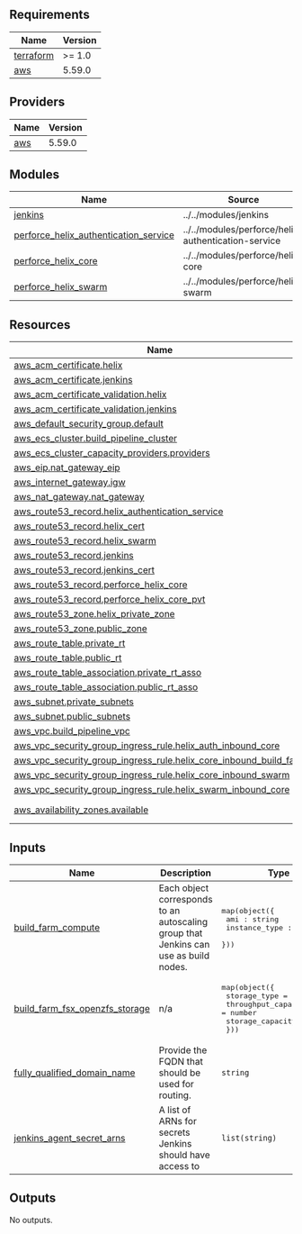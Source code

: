 <!-- BEGIN_TF_DOCS -->
## Requirements

| Name | Version |
|------|---------|
| <a name="requirement_terraform"></a> [terraform](#requirement\_terraform) | >= 1.0 |
| <a name="requirement_aws"></a> [aws](#requirement\_aws) | 5.59.0 |

## Providers

| Name | Version |
|------|---------|
| <a name="provider_aws"></a> [aws](#provider\_aws) | 5.59.0 |

## Modules

| Name | Source | Version |
|------|--------|---------|
| <a name="module_jenkins"></a> [jenkins](#module\_jenkins) | ../../modules/jenkins | n/a |
| <a name="module_perforce_helix_authentication_service"></a> [perforce\_helix\_authentication\_service](#module\_perforce\_helix\_authentication\_service) | ../../modules/perforce/helix-authentication-service | n/a |
| <a name="module_perforce_helix_core"></a> [perforce\_helix\_core](#module\_perforce\_helix\_core) | ../../modules/perforce/helix-core | n/a |
| <a name="module_perforce_helix_swarm"></a> [perforce\_helix\_swarm](#module\_perforce\_helix\_swarm) | ../../modules/perforce/helix-swarm | n/a |

## Resources

| Name | Type |
|------|------|
| [aws_acm_certificate.helix](https://registry.terraform.io/providers/hashicorp/aws/5.59.0/docs/resources/acm_certificate) | resource |
| [aws_acm_certificate.jenkins](https://registry.terraform.io/providers/hashicorp/aws/5.59.0/docs/resources/acm_certificate) | resource |
| [aws_acm_certificate_validation.helix](https://registry.terraform.io/providers/hashicorp/aws/5.59.0/docs/resources/acm_certificate_validation) | resource |
| [aws_acm_certificate_validation.jenkins](https://registry.terraform.io/providers/hashicorp/aws/5.59.0/docs/resources/acm_certificate_validation) | resource |
| [aws_default_security_group.default](https://registry.terraform.io/providers/hashicorp/aws/5.59.0/docs/resources/default_security_group) | resource |
| [aws_ecs_cluster.build_pipeline_cluster](https://registry.terraform.io/providers/hashicorp/aws/5.59.0/docs/resources/ecs_cluster) | resource |
| [aws_ecs_cluster_capacity_providers.providers](https://registry.terraform.io/providers/hashicorp/aws/5.59.0/docs/resources/ecs_cluster_capacity_providers) | resource |
| [aws_eip.nat_gateway_eip](https://registry.terraform.io/providers/hashicorp/aws/5.59.0/docs/resources/eip) | resource |
| [aws_internet_gateway.igw](https://registry.terraform.io/providers/hashicorp/aws/5.59.0/docs/resources/internet_gateway) | resource |
| [aws_nat_gateway.nat_gateway](https://registry.terraform.io/providers/hashicorp/aws/5.59.0/docs/resources/nat_gateway) | resource |
| [aws_route53_record.helix_authentication_service](https://registry.terraform.io/providers/hashicorp/aws/5.59.0/docs/resources/route53_record) | resource |
| [aws_route53_record.helix_cert](https://registry.terraform.io/providers/hashicorp/aws/5.59.0/docs/resources/route53_record) | resource |
| [aws_route53_record.helix_swarm](https://registry.terraform.io/providers/hashicorp/aws/5.59.0/docs/resources/route53_record) | resource |
| [aws_route53_record.jenkins](https://registry.terraform.io/providers/hashicorp/aws/5.59.0/docs/resources/route53_record) | resource |
| [aws_route53_record.jenkins_cert](https://registry.terraform.io/providers/hashicorp/aws/5.59.0/docs/resources/route53_record) | resource |
| [aws_route53_record.perforce_helix_core](https://registry.terraform.io/providers/hashicorp/aws/5.59.0/docs/resources/route53_record) | resource |
| [aws_route53_record.perforce_helix_core_pvt](https://registry.terraform.io/providers/hashicorp/aws/5.59.0/docs/resources/route53_record) | resource |
| [aws_route53_zone.helix_private_zone](https://registry.terraform.io/providers/hashicorp/aws/5.59.0/docs/resources/route53_zone) | resource |
| [aws_route53_zone.public_zone](https://registry.terraform.io/providers/hashicorp/aws/5.59.0/docs/resources/route53_zone) | resource |
| [aws_route_table.private_rt](https://registry.terraform.io/providers/hashicorp/aws/5.59.0/docs/resources/route_table) | resource |
| [aws_route_table.public_rt](https://registry.terraform.io/providers/hashicorp/aws/5.59.0/docs/resources/route_table) | resource |
| [aws_route_table_association.private_rt_asso](https://registry.terraform.io/providers/hashicorp/aws/5.59.0/docs/resources/route_table_association) | resource |
| [aws_route_table_association.public_rt_asso](https://registry.terraform.io/providers/hashicorp/aws/5.59.0/docs/resources/route_table_association) | resource |
| [aws_subnet.private_subnets](https://registry.terraform.io/providers/hashicorp/aws/5.59.0/docs/resources/subnet) | resource |
| [aws_subnet.public_subnets](https://registry.terraform.io/providers/hashicorp/aws/5.59.0/docs/resources/subnet) | resource |
| [aws_vpc.build_pipeline_vpc](https://registry.terraform.io/providers/hashicorp/aws/5.59.0/docs/resources/vpc) | resource |
| [aws_vpc_security_group_ingress_rule.helix_auth_inbound_core](https://registry.terraform.io/providers/hashicorp/aws/5.59.0/docs/resources/vpc_security_group_ingress_rule) | resource |
| [aws_vpc_security_group_ingress_rule.helix_core_inbound_build_farm](https://registry.terraform.io/providers/hashicorp/aws/5.59.0/docs/resources/vpc_security_group_ingress_rule) | resource |
| [aws_vpc_security_group_ingress_rule.helix_core_inbound_swarm](https://registry.terraform.io/providers/hashicorp/aws/5.59.0/docs/resources/vpc_security_group_ingress_rule) | resource |
| [aws_vpc_security_group_ingress_rule.helix_swarm_inbound_core](https://registry.terraform.io/providers/hashicorp/aws/5.59.0/docs/resources/vpc_security_group_ingress_rule) | resource |
| [aws_availability_zones.available](https://registry.terraform.io/providers/hashicorp/aws/5.59.0/docs/data-sources/availability_zones) | data source |

## Inputs

| Name | Description | Type | Default | Required |
|------|-------------|------|---------|:--------:|
| <a name="input_build_farm_compute"></a> [build\_farm\_compute](#input\_build\_farm\_compute) | Each object corresponds to an autoscaling group that Jenkins can use as build nodes. | <pre>map(object({<br>    ami : string<br>    instance_type : string<br>  }))</pre> | `{}` | no |
| <a name="input_build_farm_fsx_openzfs_storage"></a> [build\_farm\_fsx\_openzfs\_storage](#input\_build\_farm\_fsx\_openzfs\_storage) | n/a | <pre>map(object({<br>    storage_type        = string<br>    throughput_capacity = number<br>    storage_capacity    = number<br>  }))</pre> | n/a | yes |
| <a name="input_fully_qualified_domain_name"></a> [fully\_qualified\_domain\_name](#input\_fully\_qualified\_domain\_name) | Provide the FQDN that should be used for routing. | `string` | `null` | no |
| <a name="input_jenkins_agent_secret_arns"></a> [jenkins\_agent\_secret\_arns](#input\_jenkins\_agent\_secret\_arns) | A list of ARNs for secrets Jenkins should have access to | `list(string)` | `[]` | no |

## Outputs

No outputs.
<!-- END_TF_DOCS -->
